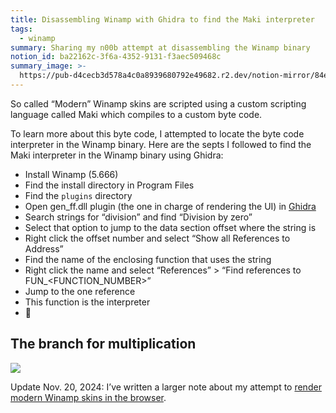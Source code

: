 ```yaml
---
title: Disassembling Winamp with Ghidra to find the Maki interpreter
tags:
  - winamp
summary: Sharing my n00b attempt at disassembling the Winamp binary
notion_id: ba22162c-3f6a-4352-9131-f3aec509468c
summary_image: >-
  https://pub-d4cecb3d578a4c0a8939680792e49682.r2.dev/notion-mirror/84ebb48c-616a-4f51-ae9a-991a4e0a7e9b/699a3d15-bbbe-41c0-b824-5219276d04d3/Screenshot_2023-06-01_at_11.05.42_PM.png
---
```

So called “Modern” Winamp skins are scripted using a custom scripting language called Maki which compiles to a custom byte code.

To learn more about this byte code, I attempted to locate the byte code interpreter in the Winamp binary. Here are the septs I followed to find the Maki interpreter in the Winamp binary using Ghidra:

- Install Winamp (5.666)
- Find the install directory in Program Files
- Find the `plugins` directory
- Open gen\_ff.dll plugin (the one in charge of rendering the UI) in [Ghidra](https://ghidra-sre.org/)
- Search strings for “division” and find “Division by zero”
- Select that option to jump to the data section offset where the string is
- Right click the offset number and select “Show all References to Address”
- Find the name of the enclosing function that uses the string
- Right click the name and select “References” > “Find references to FUN\_\<FUNCTION\_NUMBER>”
- Jump to the one reference
- This function is the interpreter
- 🎉

## The branch for multiplication

![](https://pub-d4cecb3d578a4c0a8939680792e49682.r2.dev/notion-mirror/84ebb48c-616a-4f51-ae9a-991a4e0a7e9b/699a3d15-bbbe-41c0-b824-5219276d04d3/Screenshot_2023-06-01_at_11.05.42_PM.png)

Update Nov. 20, 2024: I’ve written a larger note about my attempt to [render modern Winamp skins in the browser](https://jordaneldredge.com/notes/webamp-modern/).
